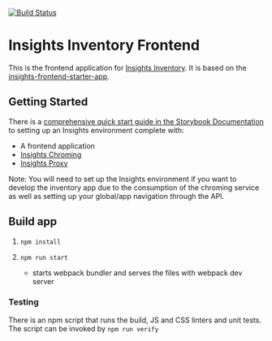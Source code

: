 [![Build Status](https://jenkins-insights-jenkins.1b13.insights.openshiftapps.com/buildStatus/icon?job=insights-inventory-frontend/insights-inventory-frontend-ci)](https://jenkins-insights-jenkins.1b13.insights.openshiftapps.com/job/insights-inventory-frontend/job/insights-inventory-frontend-ci/)

# Insights Inventory Frontend

This is the frontend application for [Insights Inventory](https://github.com/RedHatInsights/insights-inventory). It is based on the [insights-frontend-starter-app](git@github.com:RedHatInsights/insights-frontend-starter-app.git).

## Getting Started
There is a [comprehensive quick start guide in the Storybook Documentation](https://github.com/RedHatInsights/insights-frontend-storybook/blob/master/src/docs/welcome/quickStart/DOC.md) to setting up an Insights environment complete with:
- A frontend application
- [Insights Chroming](https://github.com/RedHatInsights/insights-chrome)
- [Insights Proxy](https://github.com/RedHatInsights/insights-proxy)

Note: You will need to set up the Insights environment if you want to develop the inventory app due to the consumption of the chroming service as well as setting up your global/app navigation through the API.

## Build app
1. ```npm install```

2. ```npm run start```
    - starts webpack bundler and serves the files with webpack dev server

### Testing
There is an npm script that runs the build, JS and CSS linters and unit tests. The script can be invoked by
`npm run verify`
